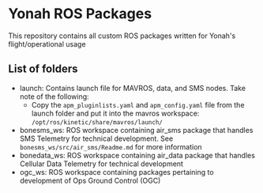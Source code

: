 # Yonah ROS Packages	

 This repository contains all custom ROS packages written for Yonah's flight/operational usage	

 ## List of folders	

* launch: Contains launch file for MAVROS, data, and SMS nodes. Take note of the following:
    * Copy the `apm_pluginlists.yaml` and `apm_config.yaml` file from the launch folder and put it into the mavros workspace: `/opt/ros/kinetic/share/mavros/launch/`
* bonesms_ws: ROS workspace containing air_sms package that handles SMS Telemetry for technical development. See `bonesms_ws/src/air_sms/Readme.md` for more information
* bonedata_ws: ROS workspace containing air_data package that handles Cellular Data Telemetry for technical development
* ogc_ws: ROS workspace containing packages pertaining to development of Ops Ground Control (OGC)